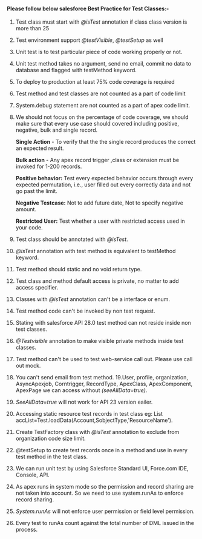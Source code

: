#### Please follow below salesforce Best Practice for Test Classes:-

1. Test class must start with _@isTest_ annotation if class class version is more than 25
2. Test environment support _@testVisible_, _@testSetup_ as well
3. Unit test is to test particular piece of code working properly or not.
4. Unit test method takes no argument, send no email, commit no data to database and flagged with testMethod keyword.
5. To deploy to production at least 75% code coverage is required 
6. Test method and test classes are not counted as a part of code limit
7. System.debug statement are not counted as a part of apex code limit.
8. We should not focus on the  percentage of code coverage, we should make sure that every use case should covered including positive, negative, bulk and single record.

   **Single Action** - To verify that the the single record produces the correct an expected result.
   
   **Bulk action** - Any apex record trigger ,class or extension must be invoked for 1-200 records.
   
   **Positive behavior:** Test every expected behavior occurs through every expected permutation, i.e., user filled out every correctly data and not go past the limit.
   
   **Negative Testcase:** Not to add future date, Not to specify negative amount.
   
   **Restricted User:** Test whether a user with restricted access used in your code.
9. Test class should be annotated with _@isTest_.
10. _@isTest_ annotation with test method  is equivalent to testMethod keyword.
11. Test method should static and no void return type.
12. Test class and method default access is private, no matter to add access specifier.
13. Classes with _@isTest_ annotation can't be a interface or enum.
14. Test method code can't be invoked by non test request.
15. Stating with salesforce API 28.0 test method can not reside inside non test classes.
16. _@Testvisible_ annotation to make visible private methods inside test classes.
17. Test method can't be used to test web-service call out. Please use call out mock.
18. You can't  send email from test method.
19.User, profile, organization, AsyncApexjob, Corntrigger, RecordType, ApexClass, ApexComponent, ApexPage we can access without _(seeAllData=true)_.
20. _SeeAllData=true_ will not work for API 23 version eailer.
21. Accessing static resource test records in test class 
      eg: List<Account> accList=Test.loadData(Account,SobjectType,'ResourceName').
22. Create TestFactory class with _@isTest_ annotation to exclude from organization code size limit.
23. @testSetup to create test records once in a method  and use in every test method in the test class.
24. We can run unit test by using Salesforce Standard UI, Force.com IDE, Console, API.
25. As apex runs in system mode so the permission and record sharing are not taken into account. So we need to use system.runAs to enforce record sharing.
26. _System.runAs_ will not enforce user permission or field level permission.
27. Every test to runAs count against the total number of DML issued in the process.
